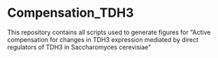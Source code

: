 # Compensation_TDH3
This repository contains all scripts used to generate figures for "Active compensation for changes in TDH3 expression mediated by direct regulators of TDH3 in Saccharomyces cerevisiae"
